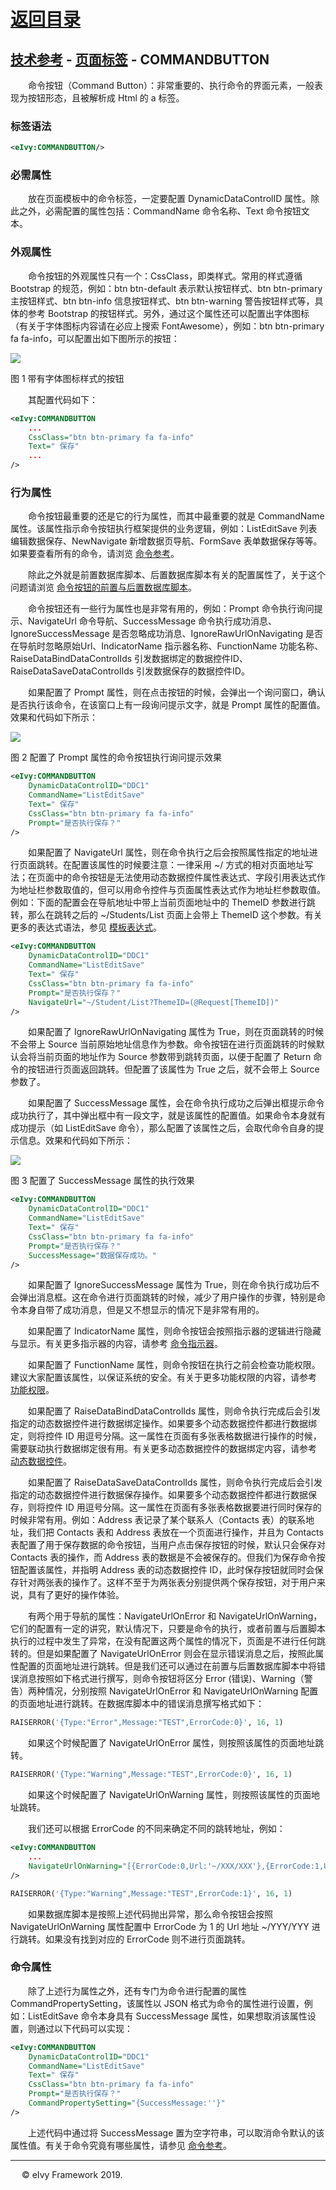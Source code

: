# [返回目录](../../README.html)

## [技术参考](../Index.html) - [页面标签](../Page.html) - COMMANDBUTTON

&emsp;&emsp;命令按钮（Command Button）：非常重要的、执行命令的界面元素，一般表现为按钮形态，且被解析成 Html 的 a 标签。  

### 标签语法

```xml
<eIvy:COMMANDBUTTON/>
```

### **必需属性**

&emsp;&emsp;放在页面模板中的命令标签，一定要配置 DynamicDataControlID 属性。除此之外，必需配置的属性包括：CommandName 命令名称、Text 命令按钮文本。  

### **外观属性**

&emsp;&emsp;命令按钮的外观属性只有一个：CssClass，即类样式。常用的样式遵循 Bootstrap 的规范，例如：btn btn-default 表示默认按钮样式、btn btn-primary 主按钮样式、btn btn-info 信息按钮样式、btn btn-warning 警告按钮样式等，具体的参考 Bootstrap 的按钮样式。另外，通过这个属性还可以配置出字体图标（有关于字体图标内容请在必应上搜索 FontAwesome），例如：btn btn-primary fa fa-info，可以配置出如下图所示的按钮：

<img src="../Image/2020072401.png"></img>

图 1 带有字体图标样式的按钮

&emsp;&emsp;其配置代码如下：

```xml
<eIvy:COMMANDBUTTON
    ...
    CssClass="btn btn-primary fa fa-info"
    Text=" 保存"
    ...
/>
```

### **行为属性**

&emsp;&emsp;命令按钮最重要的还是它的行为属性，而其中最重要的就是 CommandName 属性。该属性指示命令按钮执行框架提供的业务逻辑，例如：ListEditSave 列表编辑数据保存、NewNavigate 新增数据页导航、FormSave 表单数据保存等等。如果要查看所有的命令，请浏览 [命令参考](../Command.html)。

&emsp;&emsp;除此之外就是前置数据库脚本、后置数据库脚本有关的配置属性了，关于这个问题请浏览 [命令按钮的前置与后置数据库脚本](CommandButtonSqlScript.html)。

&emsp;&emsp;命令按钮还有一些行为属性也是非常有用的，例如：Prompt 命令执行询问提示、NavigateUrl 命令导航、SuccessMessage 命令执行成功消息、IgnoreSuccessMessage 是否忽略成功消息、IgnoreRawUrlOnNavigating 是否在导航时忽略原始Url、IndicatorName 指示器名称、FunctionName 功能名称、RaiseDataBindDataControlIds 引发数据绑定的数据控件ID、RaiseDataSaveDataControlIds 引发数据保存的数据控件ID。

&emsp;&emsp;如果配置了 Prompt 属性，则在点击按钮的时候，会弹出一个询问窗口，确认是否执行该命令，在该窗口上有一段询问提示文字，就是 Prompt 属性的配置值。效果和代码如下所示：

<img src="../Image/2020072402.png"></img>

图 2 配置了 Prompt 属性的命令按钮执行询问提示效果

```xml
<eIvy:COMMANDBUTTON
    DynamicDataControlID="DDC1"
    CommandName="ListEditSave"
    Text=" 保存"
    CssClass="btn btn-primary fa fa-info"
    Prompt="是否执行保存？"
/>
```

&emsp;&emsp;如果配置了 NavigateUrl 属性，则在命令执行之后会按照属性指定的地址进行页面跳转。在配置该属性的时候要注意：一律采用 ~/ 方式的相对页面地址写法；在页面中的命令按钮是无法使用动态数据控件属性表达式、字段引用表达式作为地址栏参数取值的，但可以用命令控件与页面属性表达式作为地址栏参数取值。例如：下面的配置会在导航地址中带上当前页面地址中的 ThemeID 参数进行跳转，那么在跳转之后的 ~/Students/List 页面上会带上 ThemeID 这个参数。有关更多的表达式语法，参见 [模板表达式](../../Chapter10/Expression.html)。

```xml
<eIvy:COMMANDBUTTON
    DynamicDataControlID="DDC1"
    CommandName="ListEditSave"
    Text=" 保存"
    CssClass="btn btn-primary fa fa-info"
    Prompt="是否执行保存？"
    NavigateUrl="~/Student/List?ThemeID=(@Request[ThemeID])"
/>
```

&emsp;&emsp;如果配置了 IgnoreRawUrlOnNavigating 属性为 True，则在页面跳转的时候不会带上 Source 当前原始地址信息作为参数。命令按钮在进行页面跳转的时候默认会将当前页面的地址作为 Source 参数带到跳转页面，以便于配置了 Return 命令的按钮进行页面返回跳转。但配置了该属性为 True 之后，就不会带上 Source 参数了。

&emsp;&emsp;如果配置了 SuccessMessage 属性，会在命令执行成功之后弹出框提示命令成功执行了，其中弹出框中有一段文字，就是该属性的配置值。如果命令本身就有成功提示（如 ListEditSave 命令），那么配置了该属性之后，会取代命令自身的提示信息。效果和代码如下所示：

<img src="../Image/2020072403.png"></img>

图 3 配置了 SuccessMessage 属性的执行效果

```xml
<eIvy:COMMANDBUTTON
    DynamicDataControlID="DDC1"
    CommandName="ListEditSave"
    Text=" 保存"
    CssClass="btn btn-primary fa fa-info"
    Prompt="是否执行保存？"
    SuccessMessage="数据保存成功。"
/>
```

&emsp;&emsp;如果配置了 IgnoreSuccessMessage 属性为 True，则在命令执行成功后不会弹出消息框。这在命令进行页面跳转的时候，减少了用户操作的步骤，特别是命令本身自带了成功消息，但是又不想显示的情况下是非常有用的。

&emsp;&emsp;如果配置了 IndicatorName 属性，则命令按钮会按照指示器的逻辑进行隐藏与显示。有关更多指示器的内容，请参考 [命令指示器](Indicator.html)。

&emsp;&emsp;如果配置了 FunctionName 属性，则命令按钮在执行之前会检查功能权限。建议大家配置该属性，以保证系统的安全。有关于更多功能权限的内容，请参考 [功能权限](../../Chapter05/Function.html)。

&emsp;&emsp;如果配置了 RaiseDataBindDataControlIds 属性，则命令执行完成后会引发指定的动态数据控件进行数据绑定操作。如果要多个动态数据控件都进行数据绑定，则将控件 ID 用逗号分隔。这一属性在页面有多张表格数据进行操作的时候，需要联动执行数据绑定很有用。有关更多动态数据控件的数据绑定内容，请参考 [动态数据控件](DynamicList.html)。

&emsp;&emsp;如果配置了 RaiseDataSaveDataControlIds 属性，则命令执行完成后会引发指定的动态数据控件进行数据保存操作。如果要多个动态数据控件都进行数据保存，则将控件 ID 用逗号分隔。这一属性在页面有多张表格数据要进行同时保存的时候非常有用。例如：Address 表记录了某个联系人（Contacts 表）的联系地址，我们把 Contacts 表和 Address 表放在一个页面进行操作，并且为 Contacts 表配置了用于保存数据的命令按钮，当用户点击保存按钮的时候，默认只会保存对 Contacts 表的操作，而 Address 表的数据是不会被保存的。但我们为保存命令按钮配置该属性，并指明 Address 表的动态数据控件 ID，此时保存按钮就同时会保存针对两张表的操作了。这样不至于为两张表分别提供两个保存按钮，对于用户来说，具有了更好的操作体验。

&emsp;&emsp;有两个用于导航的属性：NavigateUrlOnError 和 NavigateUrlOnWarning，它们的配置有一定的讲究，默认情况下，只要是命令的执行，或者前置与后置脚本执行的过程中发生了异常，在没有配置这两个属性的情况下，页面是不进行任何跳转的。但是如果配置了 NavigateUrlOnError 则会在显示错误消息之后，按照此属性配置的页面地址进行跳转。但是我们还可以通过在前置与后置数据库脚本中将错误消息按照如下格式进行撰写，则命令按钮将区分 Error (错误)、Warning（警告）两种情况，分别按照 NavigateUrlOnError 和 NavigateUrlOnWarning 配置的页面地址进行跳转。在数据库脚本中的错误消息撰写格式如下：

```sql
RAISERROR('{Type:"Error",Message:"TEST",ErrorCode:0}', 16, 1)
```

&emsp;&emsp;如果这个时候配置了 NavigateUrlOnError 属性，则按照该属性的页面地址跳转。

```sql
RAISERROR('{Type:"Warning",Message:"TEST",ErrorCode:0}', 16, 1)
```

&emsp;&emsp;如果这个时候配置了 NavigateUrlOnWarning 属性，则按照该属性的页面地址跳转。

&emsp;&emsp;我们还可以根据 ErrorCode 的不同来确定不同的跳转地址，例如：

```xml
<eIvy:COMMANDBUTTON
    ...
    NavigateUrlOnWarning="[{ErrorCode:0,Url:'~/XXX/XXX'},{ErrorCode:1,Url:'~/YYY/YYY'}]"
/>
```

```sql
RAISERROR('{Type:"Warning",Message:"TEST",ErrorCode:1}', 16, 1)
```

&emsp;&emsp;如果数据库脚本是按照上述代码抛出异常，那么命令按钮会按照 NavigateUrlOnWarning 属性配置中 ErrorCode 为 1 的 Url 地址 ~/YYY/YYY 进行跳转。如果没有找到对应的 ErrorCode 则不进行页面跳转。

### **命令属性**

&emsp;&emsp;除了上述行为属性之外，还有专门为命令进行配置的属性 CommandPropertySetting，该属性以 JSON 格式为命令的属性进行设置，例如：ListEditSave 命令本身具有 SuccessMessage 属性，如果想取消该属性设置，则通过以下代码可以实现：

```xml
<eIvy:COMMANDBUTTON
    DynamicDataControlID="DDC1"
    CommandName="ListEditSave"
    Text=" 保存"
    CssClass="btn btn-primary fa fa-info"
    Prompt="是否执行保存？"
    CommandPropertySetting="{SuccessMessage:''}"
/>
```

&emsp;&emsp;上述代码中通过将 SuccessMessage 置为空字符串，可以取消命令默认的该属性值。有关于命令究竟有哪些属性，请参见 [命令参考](../Command.html)。

---
&emsp; &copy; eIvy Framework 2019.
